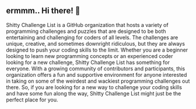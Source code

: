## ermmm.. Hi there! 👋

Shitty Challenge List is a GitHub organization that hosts a variety of programming challenges and puzzles that are designed to be both entertaining and challenging for coders of all levels. The challenges are unique, creative, and sometimes downright ridiculous, but they are always designed to push your coding skills to the limit. Whether you are a beginner looking to learn new programming concepts or an experienced coder looking for a new challenge, Shitty Challenge List has something for everyone. With a growing community of contributors and participants, this organization offers a fun and supportive environment for anyone interested in taking on some of the weirdest and wackiest programming challenges out there. So, if you are looking for a new way to challenge your coding skills and have some fun along the way, Shitty Challenge List might just be the perfect place for you.
